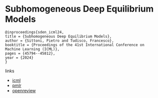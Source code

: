 # Subhomogeneous Deep Equilibrium Models

```
@inproceedings{sden_icml24,
title = {Subhomogeneous Deep Equilibrium Models},
author = {Sittoni, Pietro and Tudisco, Francesco},
booktitle = {Proceedings of the 41st International Conference on Machine Learning (ICML)},
pages = {45794--45812},
year = {2024}
}
```

links
- [icml](https://icml.cc/Conferences/2024/Schedule?showEvent=33781)
- [pmlr](https://proceedings.mlr.press/v235/sittoni24a.html)
- [openreview](https://openreview.net/forum?id=YBXwr7wF7i)
